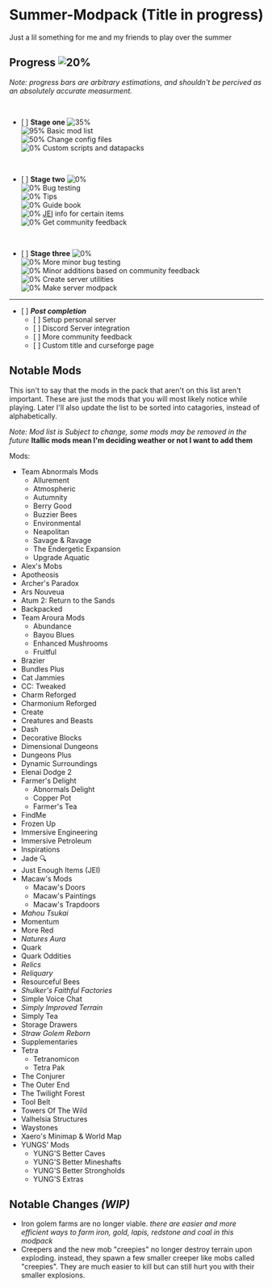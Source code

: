 # Summer-Modpack (Title in progress)
Just a lil something for me and my friends to play over the summer

## Progress ![20%](https://progress-bar.dev/12/)
*Note: progress bars are arbitrary estimations, and shouldn't be percived as an absolutely accurate measurment.*

<br/>

- \[ ] **Stage one** ![35%](https://progress-bar.dev/35)\
![95%](https://progress-bar.dev/95) Basic mod list\
![50%](https://progress-bar.dev/50) Change config files\
![0%](https://progress-bar.dev/0) Custom scripts and datapacks

<br/>

- \[ ] **Stage two** ![0%](https://progress-bar.dev/0)\
![0%](https://progress-bar.dev/0) Bug testing\
![0%](https://progress-bar.dev/0) Tips\
![0%](https://progress-bar.dev/0) Guide book\
![0%](https://progress-bar.dev/0) [JEI](https://www.curseforge.com/minecraft/mc-mods/jei "JEI") info for certain items\
![0%](https://progress-bar.dev/0) Get community feedback

<br/>

- \[ ] **Stage three** ![0%](https://progress-bar.dev/0)\
![0%](https://progress-bar.dev/0) More minor bug testing\
![0%](https://progress-bar.dev/0) Minor additions based on community feedback\
![0%](https://progress-bar.dev/0) Create server utilities\
![0%](https://progress-bar.dev/0) Make server modpack

------------


- \[ ] ***Post completion***
    - \[ ] Setup personal server
    - \[ ] Discord Server integration
    - \[ ] More community feedback
    - \[ ] Custom title and curseforge page
	





## Notable Mods

This isn't to say that the mods in the pack that aren't on this list aren't important. These are just the mods that you will most likely notice while playing.
Later I'll also update the list to be sorted into catagories, instead of alphabetically.

*Note: Mod list is Subject to change, some mods may be removed in the future*
**Itallic mods mean I'm deciding weather or not I want to add them**

Mods:
- Team Abnormals Mods
    - Allurement
    - Atmospheric
    - Autumnity
    - Berry Good
    - Buzzier Bees
    - Environmental
    - Neapolitan
    - Savage & Ravage
    - The Endergetic Expansion
    - Upgrade Aquatic
- Alex's Mobs
- Apotheosis
- Archer's Paradox
- Ars Nouveua
- Atum 2: Return to the Sands
- Backpacked
- Team Aroura Mods
    - Abundance
    - Bayou Blues
    - Enhanced Mushrooms
    - Fruitful
- Brazier
- Bundles Plus
- Cat Jammies
- CC: Tweaked
- Charm Reforged
- Charmonium Reforged
- Create
- Creatures and Beasts
- Dash
- Decorative Blocks
- Dimensional Dungeons
- Dungeons Plus
- Dynamic Surroundings
- Elenai Dodge 2
- Farmer's Delight
    - Abnormals Delight
    - Copper Pot
    - Farmer's Tea
- FindMe
- Frozen Up
- Immersive Engineering
- Immersive Petroleum
- Inspirations
- Jade 🔍
- Just Enough Items (JEI)
- Macaw's Mods
    - Macaw's Doors
    - Macaw's Paintings
    - Macaw's Trapdoors
- *Mahou Tsukai*
- Momentum
- More Red
- *Natures Aura*
- Quark
- Quark Oddities
- *Relics*
- *Reliquary*
- Resourceful Bees
- *Shulker's Faithful Factories*
- Simple Voice Chat
- *Simply Improved Terrain*
- Simply Tea
- Storage Drawers
- *Straw Golem Reborn*
- Supplementaries
- Tetra
    - Tetranomicon
    - Tetra Pak
- The Conjurer
- The Outer End
- The Twilight Forest
- Tool Belt
- Towers Of The Wild
- Valhelsia Structures
- Waystones
- Xaero's Minimap & World Map
- YUNGS' Mods
    - YUNG'S Better Caves
    - YUNG'S Better Mineshafts
    - YUNG'S Better Strongholds
    - YUNG'S Extras

## Notable Changes ***(WIP)***

- Iron golem farms are no longer viable. *there are easier and more efficient ways to farm iron, gold, lapis, redstone and coal in this modpack*
- Creepers and the new mob "creepies" no longer destroy terrain upon exploding. instead, they spawn a few smaller creeper like mobs called "creepies". They are much easier to kill but can still hurt you with their smaller explosions.

